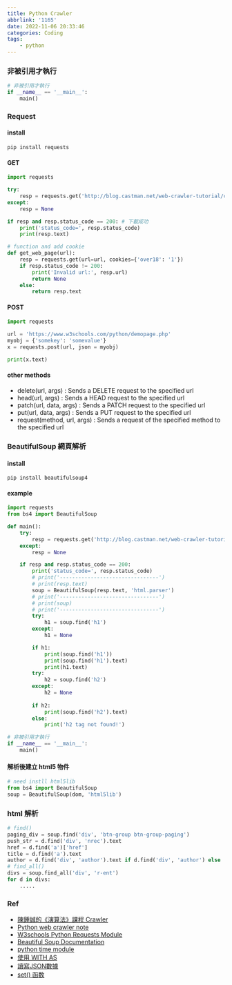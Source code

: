```yaml
---
title: Python Crawler
abbrlink: '1165'
date: 2022-11-06 20:33:46
categories: Coding
tags:
	- python
---
```


### 非被引用才執行
``` python
# 非被引用才執行
if __name__ == '__main__':
    main()
```

### Request 
#### install
```
pip install requests
```

#### GET 
``` python 
import requests

try:
    resp = requests.get('http://blog.castman.net/web-crawler-tutorial/ch1/connect.html')
except:
    resp = None

if resp and resp.status_code == 200: # 下載成功
    print('status_code=', resp.status_code)
    print(resp.text)

# function and add cookie
def get_web_page(url):
    resp = requests.get(url=url, cookies={'over18': '1'})
    if resp.status_code != 200:
        print('Invalid url:', resp.url)
        return None
    else:
        return resp.text
```

<!--more-->

#### POST
``` python
import requests

url = 'https://www.w3schools.com/python/demopage.php'
myobj = {'somekey': 'somevalue'}
x = requests.post(url, json = myobj)

print(x.text)
```

#### other methods
+ delete(url, args)	: Sends a DELETE request to the specified url
+ head(url, args) : Sends a HEAD request to the specified url
+ patch(url, data, args) : Sends a PATCH request to the specified url
+ put(url, data, args) : Sends a PUT request to the specified url
+ request(method, url, args) : Sends a request of the specified method to the specified url

### BeautifulSoup 網頁解析
#### install
```
pip install beautifulsoup4
```

#### example
``` python
import requests
from bs4 import BeautifulSoup

def main():
    try:
        resp = requests.get('http://blog.castman.net/web-crawler-tutorial/ch1/connect.html')
    except:
        resp = None

    if resp and resp.status_code == 200:
        print('status_code=', resp.status_code)
        # print('--------------------------------')
        # print(resp.text)
        soup = BeautifulSoup(resp.text, 'html.parser')
        # print('--------------------------------')
        # print(soup)
        # print('--------------------------------')
        try:
            h1 = soup.find('h1')
        except:
            h1 = None

        if h1:
            print(soup.find('h1'))
            print(soup.find('h1').text)
            print(h1.text)
        try:
            h2 = soup.find('h2')
        except:
            h2 = None
            
        if h2:
            print(soup.find('h2').text)
        else:
            print('h2 tag not found!')

# 非被引用才執行
if __name__ == '__main__':
    main()
```

#### 解析後建立 html5 物件
``` python
# need instll html5lib 
from bs4 import BeautifulSoup
soup = BeautifulSoup(dom, 'html5lib')
```

### html 解析
``` python
# find()
paging_div = soup.find('div', 'btn-group btn-group-paging')
push_str = d.find('div', 'nrec').text
href = d.find('a')['href']
title = d.find('a').text
author = d.find('div', 'author').text if d.find('div', 'author') else ''
# find_all()
divs = soup.find_all('div', 'r-ent')
for d in divs:
    .....
``` 

### Ref
+ [陳鍾誠的《演算法》課程 Crawler ](https://gitlab.com/cccnqu111/alg/-/tree/master/00e-python/09-net/crawler)
+ [Python web crawler note](https://clu.gitbook.io/python-web-crawler-note/13-yi-zhi-hen-yuan-shi-de-pa-chong)
+ [W3schools Python Requests Module](https://www.w3schools.com/python/module_requests.asp)
+ [Beautiful Soup Documentation](https://www.crummy.com/software/BeautifulSoup/bs4/doc/)
+ [python time module](https://docs.python.org/3/library/time.html)
+ [使用 WITH AS](https://openhome.cc/Gossip/Python/WithAs.html)
+ [讀寫JSON數據](http://python3-cookbook.readthedocs.io/zh_CN/latest/c06/p02_read-write_json_data.html)
+ [set() 函数](https://www.runoob.com/python/python-func-set.html)